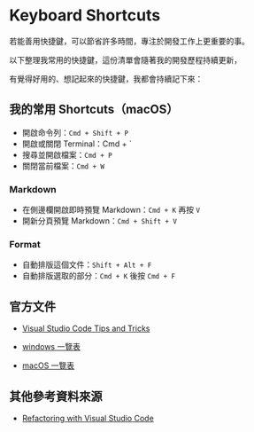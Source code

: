 # Keyboard Shortcuts

若能善用快捷鍵，可以節省許多時間，專注於開發工作上更重要的事。

以下整理我常用的快捷鍵，這份清單會隨著我的開發歷程持續更新，

有覺得好用的、想記起來的快捷鍵，我都會持續記下來：

## 我的常用 Shortcuts（macOS）

- 開啟命令列：`Cmd + Shift + P`
- 開啟或關閉 Terminal：Cmd + `
- 搜尋並開啟檔案：`Cmd + P`
- 關閉當前檔案：`Cmd + W`

### Markdown

- 在側邊欄開啟即時預覽 Markdown：`Cmd + K` 再按 `V`
- 開新分頁預覽 Markdown：`Cmd + Shift + V`

### Format

- 自動排版這個文件：`Shift + Alt + F`
- 自動排版選取的部分：`Cmd + K` 後按 `Cmd + F`

## 官方文件

- [Visual Studio Code Tips and Tricks](https://github.com/Microsoft/vscode-docs/blob/master/docs/getstarted/tips-and-tricks.md)

- [windows 一覽表](https://code.visualstudio.com/shortcuts/keyboard-shortcuts-windows.pdf)

- [macOS 一覽表](https://code.visualstudio.com/shortcuts/keyboard-shortcuts-macos.pdf)

## 其他參考資料來源

- [Refactoring with Visual Studio Code](https://johnpapa.net/refactoring-with-visual-studio-code/)
